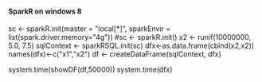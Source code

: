#### SparkR on windows 8

sc <- sparkR.init(master = "local[*]", sparkEnvir = list(spark.driver.memory="4g"))
#sc <- sparkR.init()
x2 <- runif(10000000, 5.0, 7.5)
sqlContext <- sparkRSQL.init(sc)
dfx<-as.data.frame(cbind(x2,x2))
names(dfx)<-c("x1","x2")
df <- createDataFrame(sqlContext, dfx)

system.time(showDF(df,50000))
system.time(dfx)
